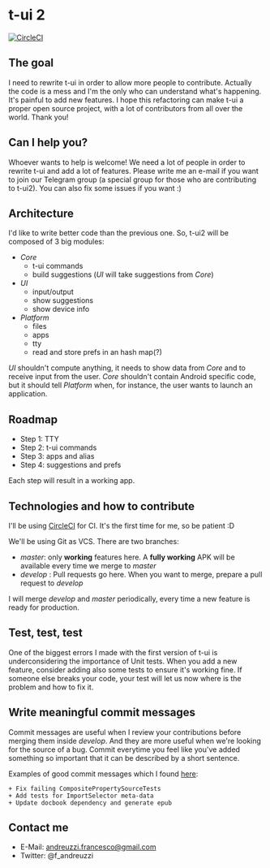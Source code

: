 # t-ui 2

[![CircleCI](https://circleci.com/gh/fAndreuzzi/t-ui2/tree/master.svg?style=svg)](https://circleci.com/gh/fAndreuzzi/t-ui2/tree/master)

## The goal
I need to rewrite t-ui in order to allow more people to contribute. Actually the code is a mess and I'm the only who can understand what's happening. It's painful to add new features. I hope this refactoring can make t-ui a proper open source project, with a lot of contributors from all over the world. Thank you!

## Can I help you?
Whoever wants to help is welcome! We need a lot of people in order to rewrite t-ui and add a lot of features. Please write me an e-mail if you want to join our Telegram group (a special group for those who are contributing to t-ui2). You can also fix some issues if you want :)

## Architecture
I'd like to write better code than the previous one. So, t-ui2 will be composed of 3 big modules:
* *Core*
  + t-ui commands
  + build suggestions (*UI* will take suggestions from *Core*)
* *UI*
  + input/output
  + show suggestions
  + show device info
* *Platform*
  + files
  + apps
  + tty
  + read and store prefs in an hash map(?) 

*UI* shouldn't compute anything, it needs to show data from *Core* and to receive input from the user. *Core* shouldn't contain Android specific code, but it should tell *Platform* when, for instance, the user wants to launch an application.

## Roadmap
* Step 1: TTY
* Step 2: t-ui commands
* Step 3: apps and alias
* Step 4: suggestions and prefs

Each step will result in a working app.

## Technologies and how to contribute
I'll be using [CircleCI](https://circleci.com/) for CI. It's the first time for me, so be patient :D

We'll be using Git as VCS. There are two branches:
* *master*: only **working** features here. A **fully working** APK will be available every time we merge to *master*
* *develop* : Pull requests go here. When you want to merge, prepare a pull request to *develop*

I will merge *develop* and *master* periodically, every time a new feature is ready for production.

## Test, test, test
One of the biggest errors I made with the first version of t-ui is underconsidering the importance of Unit tests. When you add a new feature, consider adding also some tests to ensure it's working fine. If someone else breaks your code, your test will let us now where is the problem and how to fix it.

## Write meaningful commit messages
Commit messages are useful when I review your contributions before merging them inside *develop*. And they are more useful when we're looking for the source of a bug. Commit everytime you feel like you've added something so important that it can be described by a short sentence.

Examples of good commit messages which I found [here](https://chris.beams.io/posts/git-commit/):
```
+ Fix failing CompositePropertySourceTests
+ Add tests for ImportSelector meta-data
+ Update docbook dependency and generate epub
```

## Contact me
* E-Mail: andreuzzi.francesco@gmail.com
* Twitter: @f_andreuzzi

